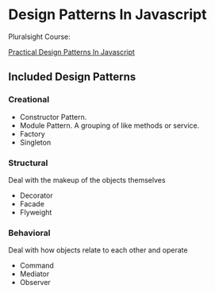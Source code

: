 # Design Patterns In Javascript

Pluralsight Course:

[Practical Design Patterns In Javascript](https://app.pluralsight.com/library/courses/javascript-practical-design-patterns/table-of-contents)

## Included Design Patterns
### Creational
- Constructor Pattern.
- Module Pattern. A grouping of like methods or service.
- Factory
- Singleton

### Structural
Deal with the makeup of the objects themselves
- Decorator
- Facade
- Flyweight

### Behavioral
Deal with how objects relate to each other and operate
- Command
- Mediator
- Observer
